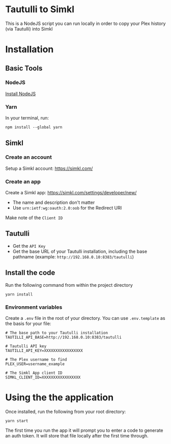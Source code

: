 # Tautulli to Simkl
This is a NodeJS script you can run locally in order to copy your Plex history (via Tautulli) into Simkl

# Installation

## Basic Tools

### NodeJS
 [Install NodeJS](https://nodejs.org/en/download/)

### Yarn
In your terminal, run:
```
npm install --global yarn
```

## Simkl

### Create an account
Setup a Simkl account: https://simkl.com/

### Create an app
Create a Simkl app: https://simkl.com/settings/developer/new/
- The name and description don't matter
- Use `urn:ietf:wg:oauth:2.0:oob` for the Redirect URI

Make note of the `Client ID`

## Tautulli
- Get the `API Key`
- Get the base URL of your Tautulli installation, including the base pathname (example: `http://192.168.0.10:8383/tautulli`)

## Install the code
Run the following command from within the project directory
```
yarn install
```

### Environment variables
Create a `.env` file in the root of your directory. You can use `.env.template` as the basis for your file:

```
# The base path to your Tautulli installation
TAUTILLI_API_BASE=http://192.168.0.10:8383/tautulli

# Tautulli API key
TAUTILLI_API_KEY=XXXXXXXXXXXXXXXXX

# The Plex username to find
PLEX_USER=username_example

# The Simkl App client ID 
SIMKL_CLIENT_ID=XXXXXXXXXXXXXXXXX
```

# Using the the application
Once installed, run the following from your root directory:
```
yarn start
```

The first time you run the app it will prompt you to enter a code to generate an auth token. It will store that file locally after the first time through.